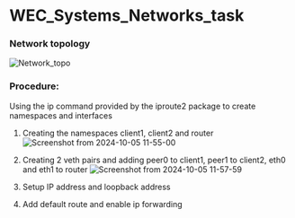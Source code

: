 # WEC_Systems_Networks_task

### Network topology
![Network_topo](https://github.com/user-attachments/assets/6fbc03a4-1c02-48f7-a324-623748b67cf4)

### Procedure:
Using the ip command provided by the iproute2 package to create namespaces and interfaces 
1. Creating the namespaces client1, client2 and router
   ![Screenshot from 2024-10-05 11-55-00](https://github.com/user-attachments/assets/703d8a60-9691-47ba-b5ec-b4bab7d97184)

2. Creating 2 veth pairs and adding peer0 to client1, peer1 to client2, eth0 and eth1 to router 
   ![Screenshot from 2024-10-05 11-57-59](https://github.com/user-attachments/assets/950e1fb0-e5c0-4de7-b2b8-cf031a0162a8)

3. Setup IP address and loopback address
  

4. Add default route and enable ip forwarding
   




